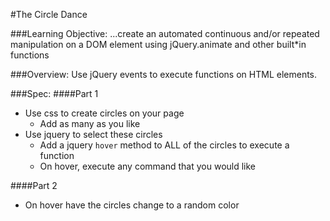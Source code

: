 #The Circle Dance

###Learning Objective: 
...create an automated continuous and/or repeated manipulation on a DOM element using jQuery.animate and other built*in functions

###Overview:
Use jQuery events to execute functions on HTML elements.

###Spec:
####Part 1
* Use css to create circles on your page
	* Add as many as you like
* Use jquery to select these circles
	* Add a jquery `hover` method to ALL of the circles to execute a function
	* On hover, execute any command that you would like
	
####Part 2
* On hover have the circles change to a random color
